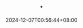 ---
title: .
date: 2024-12-07T00:56:44+08:00
draft: true
cascade:
  params:
    collectionList: false
    related: 
      enable: false
    reward: false
    hiddenFromHomePage: true
    hiddenFromSearch: true
    hiddenFromFeed: true
    hiddenFromRelated: true
    linkToSource: false
    linkToEdit: false
    linkToReport: false
    math: false
    comment: false
    endFlag: "（本篇完）"
    sitemap:
      disable: true
---